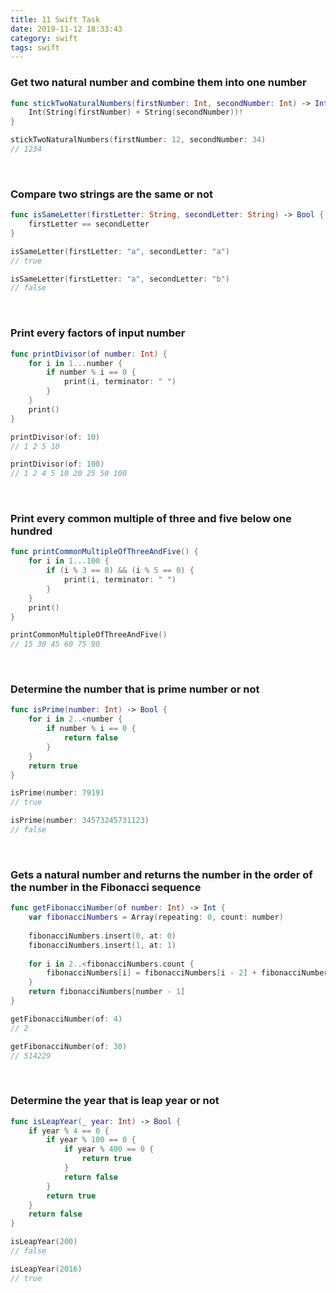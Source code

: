 ```yaml
---
title: 11 Swift Task
date: 2019-11-12 18:33:43
category: swift
tags: swift
---
```


### Get two natural number and combine them into one number

```swift
func stickTwoNaturalNumbers(firstNumber: Int, secondNumber: Int) -> Int {
    Int(String(firstNumber) + String(secondNumber))!
}

stickTwoNaturalNumbers(firstNumber: 12, secondNumber: 34)
// 1234
```

<br>

### Compare two strings are the same or not

```swift
func isSameLetter(firstLetter: String, secondLetter: String) -> Bool {
    firstLetter == secondLetter
}

isSameLetter(firstLetter: "a", secondLetter: "a")
// true

isSameLetter(firstLetter: "a", secondLetter: "b")
// false
```

<br>

### Print every factors of input number

```swift
func printDivisor(of number: Int) {
    for i in 1...number {
        if number % i == 0 {
            print(i, terminator: " ")
        }
    }
    print()
}

printDivisor(of: 10)
// 1 2 5 10

printDivisor(of: 100)
// 1 2 4 5 10 20 25 50 100 
```

<br>

### Print every common multiple of three and five below one hundred

```swift
func printCommonMultipleOfThreeAndFive() {
    for i in 1...100 {
        if (i % 3 == 0) && (i % 5 == 0) {
            print(i, terminator: " ")
        }
    }
    print()
}

printCommonMultipleOfThreeAndFive()
// 15 30 45 60 75 90 
```

<br>

### Determine the number that is prime number or not

```swift
func isPrime(number: Int) -> Bool {
    for i in 2..<number {
        if number % i == 0 {
            return false
        }
    }
    return true
}

isPrime(number: 7919)
// true

isPrime(number: 34573245731123)
// false
```

<br>

### Gets a natural number and returns the number in the order of the number in the Fibonacci sequence

```swift
func getFibonacciNumber(of number: Int) -> Int {
    var fibonacciNumbers = Array(repeating: 0, count: number)
    
    fibonacciNumbers.insert(0, at: 0)
    fibonacciNumbers.insert(1, at: 1)
    
    for i in 2..<fibonacciNumbers.count {
        fibonacciNumbers[i] = fibonacciNumbers[i - 2] + fibonacciNumbers[i - 1]
    }
    return fibonacciNumbers[number - 1]
}

getFibonacciNumber(of: 4)
// 2

getFibonacciNumber(of: 30)
// 514229
```

<br>

### Determine the year that is leap year or not

```swift
func isLeapYear(_ year: Int) -> Bool {
    if year % 4 == 0 {
        if year % 100 == 0 {
            if year % 400 == 0 {
                return true
            }
            return false
        }
        return true
    }
    return false
}

isLeapYear(200)
// false

isLeapYear(2016)
// true
```

